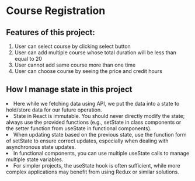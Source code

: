 # Course Registration

<h2>Features of this project:</h2>
<ol>
<li>User can select course by clicking select button</li>
<li>User can add multiple course whose total duration will be less than equal to 20</li>
<li>User cannot add same course more than one time</li>
<li>User can choose course by seeing the price and credit hours </li>
</ol>

<h2>How I manage state in this project</h2>
<li>Here while we fetching data using API, we put the data into a state to hold/store data for our future operation.</li>
<li>State in React is immutable. You should never directly modify the state; always use the provided functions (e.g., setState in class components or the setter function from useState in functional components).</li>
<li>When updating state based on the previous state, use the function form of setState to ensure correct updates, especially when dealing with asynchronous state updates.</li>
<li>In functional components, you can use multiple useState calls to manage multiple state variables.</li>
<li>For simpler projects, the useState hook is often sufficient, while more complex applications may benefit from using Redux or similar solutions.</li>
